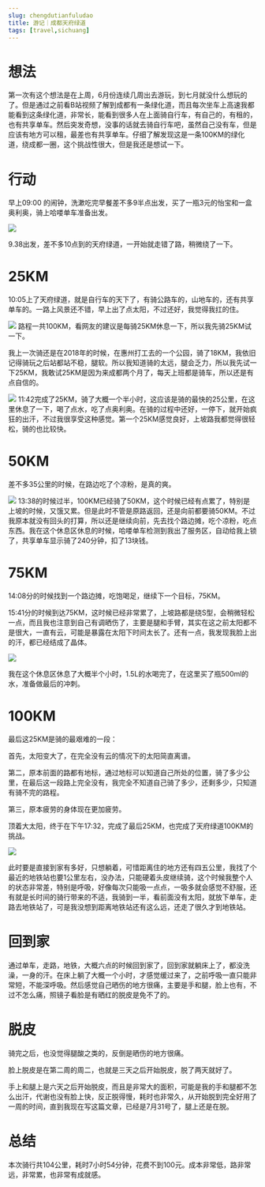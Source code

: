 ```yaml
---
slug: chengdutianfuludao
title: 游记｜成都天府绿道
tags: [travel,sichuang]
---
```


# 想法

第一次有这个想法是在上周，6月份连续几周出去游玩，到七月就没什么想玩的了。但是通过之前看B站视频了解到成都有一条绿化道，而且每次坐车上高速我都能看到这条绿化道，非常长，能看到很多人在上面骑自行车，有自己的，有租的，也有共享单车。然后突发奇想，没事的话就去骑自行车吧，虽然自己没有车，但是应该有地方可以租，最差也有共享单车。仔细了解发现这是一条100KM的绿化道，绕成都一圈，这个挑战性很大，但是我还是想试一下。
<!-- truncate -->

# 行动

早上09:00 的闹钟，洗漱吃完早餐差不多9半点出发，买了一瓶3元的怡宝和一盒奥利奥，骑上哈喽单车准备出发。

![](https://oss.wuguipeng.com/image/2025/02/7383d4a1e46dd59259c0acf7953cc547639b34a4.jpeg)

9.38出发，差不多10点到的天府绿道，一开始就走错了路，稍微绕了一下。

# 25KM

10:05上了天府绿道，就是自行车的天下了，有骑公路车的，山地车的，还有共享单车的。一路上风景还不错，早上出了点太阳，不过还好，我觉得我扛的住。

![](https://oss.wuguipeng.com/image/2025/02/50af8b9d7d997ca82696445f4ad9d1f8cf066b32.jpeg)
路程一共100KM，看网友的建议是每骑25KM休息一下，所以我先骑25KM试一下。

我上一次骑还是在2018年的时候，在惠州打工去的一个公园，骑了18KM，我依旧记得骑玩之后站都站不稳，腿软。所以我知道骑的太远，腿会乏力，所以我先试一下25KM，我敢试25KM是因为来成都两个月了，每天上班都是骑车，所以还是有点自信的。

![](https://oss.wuguipeng.com/image/2025/02/4977de27f636bad2a154a814bd7895d3c64f3799.png)
11:42完成了25KM，骑了大概一个半小时，这应该是骑的最快的25公里，在这里休息了一下，喝了点水，吃了点奥利奥。在骑的过程中还好，一停下，就开始疯狂的出汗，不过我很享受这种感觉。第一个25KM感觉良好，上坡路我都觉得很轻松，骑的也比较快。

# 50KM

差不多35公里的时候，在路边吃了个凉粉，是真的爽。

![](https://oss.wuguipeng.com/image/2025/02/cd60181ba0fed6d7c5784284185c009f08a2ecc9.png)
13:38的时候过半，100KM已经骑了50KM，这个时候已经有点累了，特别是上坡的时候，又饿又累。但是此时不管是原路返回，还是向前都要骑50KM。不过我原本就没有回头的打算，所以还是继续向前，先去找个路边摊，吃个凉粉，吃点东西。我在这个休息区休息的时候，哈喽单车检测到我出了服务区，自动给我上锁了，共享单车显示骑了240分钟，扣了13块钱。

# 75KM

14:08分的时候找到一个路边摊，吃饱喝足，继续下一个目标，75KM。

15:41分的时候到达75KM，这时候已经非常累了，上坡路都是绕S型，会稍微轻松一点，而且我也注意到自己有调晒伤了，主要是腿和手臂，其实在这之前太阳都不是很大，一直有云，可能是暴露在太阳下时间太长了。还有一点，我发现我脸上出的汗，都已经结成了晶体。

![](https://oss.wuguipeng.com/image/2025/02/db59503a8ec735bc66ccb00b7021cf5d2d24235e.jpeg)

我在这个休息区休息了大概半个小时，1.5L的水喝完了，在这里买了瓶500ml的水，准备做最后的冲刺。

# 100KM

最后这25KM是骑的最艰难的一段：

首先，太阳变大了，在完全没有云的情况下的太阳简直离谱。

第二，原本前面的路都有地标，通过地标可以知道自己所处的位置，骑了多少公里，在最后这一段路上完全没有，我完全不知道自己骑了多少，还剩多少，只知道有骑不完的路程。

第三，原本疲劳的身体现在更加疲劳。

顶着大太阳，终于在下午17:32，完成了最后25KM，也完成了天府绿道100KM的挑战。

![](https://oss.wuguipeng.com/image/2025/02/fd3a23c28cb63e8209e471af9add5ac71f85abed.png)

此时要是直接到家有多好，只想躺着，可惜距离住的地方还有四五公里，我找了个最近的地铁站也要1公里左右，没办法，只能硬着头皮继续骑，这个时候我整个人的状态非常差，特别是呼吸，好像每次只能吸一点点，一吸多就会感觉不舒服，还有就是长时间的骑行带来的不适，我骑到一半，看前面没有太阳，就放下单车，走路去地铁站了，可是我没想到距离地铁站还有这么远，还走了很久才到地铁站。

# 回到家

通过单车，走路，地铁，大概六点的时候回到家了，回到家就躺床上了，都没洗澡，一身的汗。在床上躺了大概一个小时，才感觉缓过来了，之前呼吸一直只能非常短，不能深呼吸。然后感觉自己晒伤的地方很痛，主要是手和腿，脸上也有，不过不怎么痛，照镜子看脸是有晒红的脱皮是免不了的。

# 脱皮

骑完之后，也没觉得腿酸之类的，反倒是晒伤的地方很痛。

脸上脱皮是在第二周的周二，也就是三天之后开始脱皮，脱了两天就好了。

手上和腿上是六天之后开始脱皮，而且是非常大的面积，可能是我的手和腿都不怎么出汗，代谢也没有脸上快，反正脱得慢，耗时也非常久，从开始脱到完全好用了一周的时间，直到我现在写这篇文章，已经是7月31号了，腿上还是在脱。

# 总结

本次骑行共104公里，耗时7小时54分钟，花费不到100元。成本非常低，路非常远，非常累，也非常有成就感。